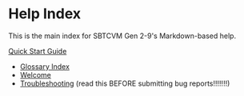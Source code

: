 # Help Index
This is the main index for SBTCVM Gen 2-9's Markdown-based help.

[Quick Start Guide](../../guide.md)

- [Glossary Index](glossary/glossary.md)
- [Welcome](welcome.md)
- [Troubleshooting](troubleshoot.md) (read this BEFORE submitting bug reports!!!!!!!)